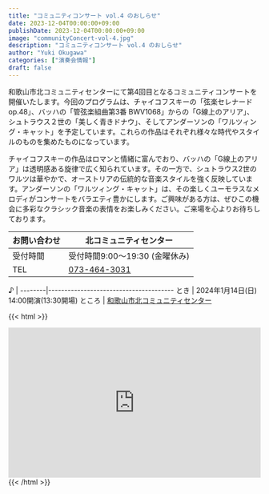 ```yaml
---
title: "コミュニティコンサート vol.4 のおしらせ"
date: 2023-12-04T00:00:00+09:00
publishDate: 2023-12-04T00:00:00+09:00
image: "communityConcert-vol-4.jpg"
description: "コミュニティコンサート vol.4 のおしらせ"
author: "Yuki Okugawa"
categories: ["演奏会情報"]
draft: false
---
```


和歌山市北コミュニティセンターにて第4回目となるコミュニティコンサートを開催いたします。今回のプログラムは、チャイコフスキーの「弦楽セレナード op.48」、バッハの「管弦楽組曲第3番 BWV1068」からの「G線上のアリア」、シュトラウス２世の「美しく青きドナウ」、そしてアンダーソンの「ワルツィング・キャット」を予定しています。これらの作品はそれぞれ様々な時代やスタイルのものを集めたものになっています。

チャイコフスキーの作品はロマンと情緒に富んでおり、バッハの「G線上のアリア」は透明感ある旋律で広く知られています。その一方で、シュトラウス2世のワルツは華やかで、オーストリアの伝統的な音楽スタイルを強く反映しています。アンダーソンの「ワルツィング・キャット」は、その楽しくユーモラスなメロディがコンサートをバラエティ豊かにします。ご興味がある方は、ぜひこの機会に多彩なクラシック音楽の表情をお楽しみください。ご来場を心よりお待ちしております。

  お問い合わせ | 北コミュニティセンター
---------------|---------------------------------
  受付時間     | 受付時間9:00〜19:30 (金曜休み)
  TEL          | [073-464-3031](tel:073-464-3031)

 ♪     |
--------|---------------------------------------
 とき   | 2024年1月14日(日) 14:00開演(13:30開場)
 ところ | [和歌山市北コミュニティセンター](http://www.city.wakayama.wakayama.jp/shisetsu/community/1000963.html)

{{< html >}}
<iframe src="https://www.google.com/maps/embed?pb=!1m18!1m12!1m3!1d3297.563737485079!2d135.2178114505228!3d34.259674114122646!2m3!1f0!2f0!3f0!3m2!1i1024!2i768!4f13.1!3m3!1m2!1s0x6000b3630ad341a9%3A0x7404136cb0f13f70!2z5ZKM5q2M5bGx5biCIOWMl-OCs-ODn-ODpeODi-ODhuOCo-OCu-ODs-OCv-ODvA!5e0!3m2!1sja!2sjp!4v1666938186120!5m2!1sja!2sjp" style="border:0;width:100%;height:300px;" allowfullscreen="" loading="lazy" referrerpolicy="no-referrer-when-downgrade"></iframe>
{{< /html >}}
